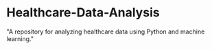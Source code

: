 # Healthcare-Data-Analysis
"A repository for analyzing healthcare data using Python and machine learning."
